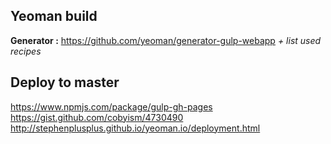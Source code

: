 ## Yeoman build
**Generator :**
https://github.com/yeoman/generator-gulp-webapp
*+ list used recipes*
## Deploy to master
https://www.npmjs.com/package/gulp-gh-pages
https://gist.github.com/cobyism/4730490
http://stephenplusplus.github.io/yeoman.io/deployment.html
